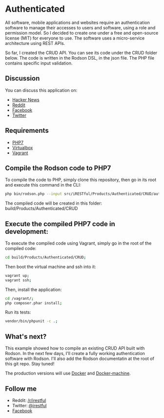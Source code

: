 # Authenticated
All software, mobile applications and websites require an authentication software to manage their accesses to users and software, using a role and permission model.  So I decided to create one under a free and open-source license (MIT) for everyone to use.  The software uses a micro-service architecture using REST APIs.

So far, I created the CRUD API.  You can see its code under the CRUD folder below.  The code is written in the Rodson DSL, in the json file.  The PHP file contains specific input validation.

## Discussion
You can discuss this application on:

* [Hacker News]()
* [Reddit]()
* [Facebook]()
* [Twitter]()

## Requirements
* [PHP7](http://php.net/downloads.php)
* [Virtualbox](https://www.virtualbox.org/)
* [Vagrant](https://www.vagrantup.com/)

## Compile the Rodson code to PHP7

To compile the code to PHP, simply clone this repository, then go in its root and execute this command in the CLI:

```bash
php bin/rodson.php --input src/iRESTful/Products/Authenticated/CRUD/authenticated.json --output build/Products/Authenticated/CRUD;
```

The compiled code will be created in this folder: build/Products/Authenticated/CRUD

## Execute the compiled PHP7 code in development:

To execute the compiled code using Vagrant, simply go in the root of the compiled code:

```bash
cd build/Products/Authenticated/CRUD;
```

Then boot the virtual machine and ssh into it:

```bash
vagrant up;
vagrant ssh;
```

Then, install the application:

```bash
cd /vagrant/;
php composer.phar install;
```

Run its tests:

```bash
vendor/bin/phpunit -c .;
```

## What's next?
This example showed how to compile an existing CRUD API built with Rodson.  In the next few days, I'll create a fully working authentication software with Rodson.  I'll also add the Rodson documentatin at the root of this git repo.  Stay tuned!

The production versions will use [Docker](https://www.docker.com/) and [Docker-machine](https://docs.docker.com/machine/).

## Follow me
* Reddit: [/r/irestful](http://reddit.com/r/irestful)
* Twitter: [@irestful](https://twitter.com/irestful)
* [Facebook](https://www.facebook.com/steve.rodrigue.tech/?fref=ts)
